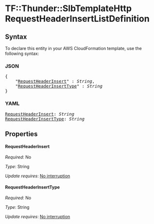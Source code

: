# TF::Thunder::SlbTemplateHttp RequestHeaderInsertListDefinition

## Syntax

To declare this entity in your AWS CloudFormation template, use the following syntax:

### JSON

<pre>
{
    "<a href="#requestheaderinsert" title="RequestHeaderInsert">RequestHeaderInsert</a>" : <i>String</i>,
    "<a href="#requestheaderinserttype" title="RequestHeaderInsertType">RequestHeaderInsertType</a>" : <i>String</i>
}
</pre>

### YAML

<pre>
<a href="#requestheaderinsert" title="RequestHeaderInsert">RequestHeaderInsert</a>: <i>String</i>
<a href="#requestheaderinserttype" title="RequestHeaderInsertType">RequestHeaderInsertType</a>: <i>String</i>
</pre>

## Properties

#### RequestHeaderInsert

_Required_: No

_Type_: String

_Update requires_: [No interruption](https://docs.aws.amazon.com/AWSCloudFormation/latest/UserGuide/using-cfn-updating-stacks-update-behaviors.html#update-no-interrupt)

#### RequestHeaderInsertType

_Required_: No

_Type_: String

_Update requires_: [No interruption](https://docs.aws.amazon.com/AWSCloudFormation/latest/UserGuide/using-cfn-updating-stacks-update-behaviors.html#update-no-interrupt)

